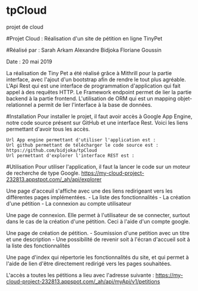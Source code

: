 # tpCloud
projet de cloud


#Projet Cloud : 
Réalisation d'un site de pétition en ligne TinyPet

#Réalisé par : 
	Sarah Arkam
	Alexandre Bidjoka
	Floriane Goussin

Date : 20 mai 2019

La réalisation de Tiny Pet a été réalisé grâce à Mithrill pour la partie interface, avec l'ajout d'un bootstrap afin de rendre le tout plus agréable.
L'Api Rest qui est une interface de programmation d'application qui fait appel à des requêtes HTTP.
Le Framework endpoint permet de lier la partie backend à la partie frontend.
L'utilisation de ORM qui est un mapping objet-relationnel a permit de lier l'interface à la base de données.



#Installation
Pour installer le projet, il faut avoir accès à Google App Engine, notre code source présent sur GitHub et une interface Rest.
Voici les liens permettant d'avoir tous les accès.

	Url App engine permettant d'utiliser l'application est : 
	Url github permettant de télécharger le code source est : https://github.com/bidjoka/tpCloud
	Url permettant d'explorer l'interface REST est : 


#Utilisation
Pour utiliser l'application, il faut la lancer le code sur un moteur de recherche de type Google. https://my-cloud-project-232813.appstpot.com/_ah/api/explorer

Une page d'acceuil s'affiche avec une des liens redirigeant vers les différentes pages implémentées.
	- La liste des fonctionnalités
	- La création d'une pétition
	- La connexion au compte utilisateur

Une page de connexion. Elle permet à l'utilisateur de se connecter, surtout dans le cas de la création d'une pétition.
Ceci à l'aide d'un compte google.

Une page de création de pétition.
	- Soumission d'une petition avec un titre et une description
	- Une possibilité de revenir soit à l'écran d'accueil soit à la liste des fonctionnalités

Une page d'index qui répertorie les fonctionnalités du site, et qui permet à l'aide de lien d'être directement redirigé vers les pages souhaitées.


L'accès a toutes les pétitions a lieu avec l'adresse suivante : https://my-cloud-project-232813.appspot.com/_ah/api/myApi/v1/petitions